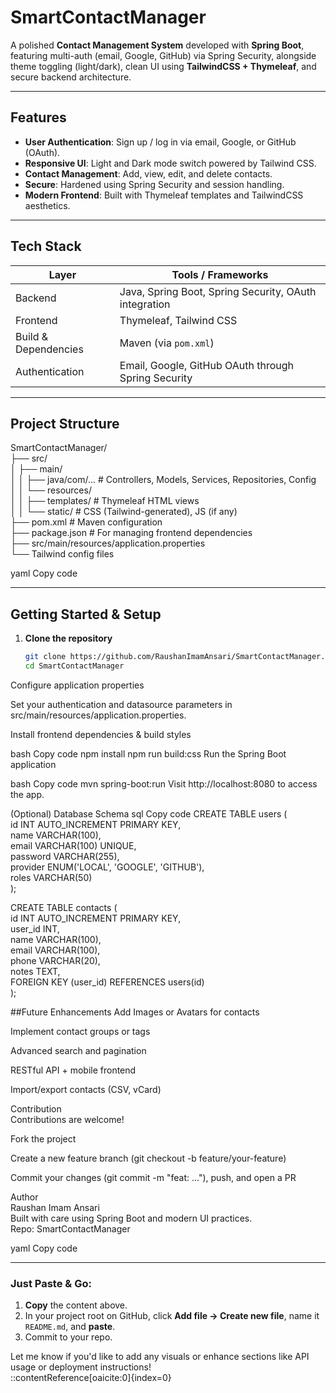 #  SmartContactManager

A polished **Contact Management System** developed with **Spring Boot**, featuring multi-auth (email, Google, GitHub) via Spring Security, alongside theme toggling (light/dark), clean UI using **TailwindCSS + Thymeleaf**, and secure backend architecture.

---

##  Features

- **User Authentication**: Sign up / log in via email, Google, or GitHub (OAuth).
- **Responsive UI**: Light and Dark mode switch powered by Tailwind CSS.
- **Contact Management**: Add, view, edit, and delete contacts.
- **Secure**: Hardened using Spring Security and session handling.
- **Modern Frontend**: Built with Thymeleaf templates and TailwindCSS aesthetics.

---

##  Tech Stack

| Layer               | Tools / Frameworks                                     |
|--------------------|--------------------------------------------------------|
| Backend            | Java, Spring Boot, Spring Security, OAuth integration |
| Frontend           | Thymeleaf, Tailwind CSS                                |
| Build & Dependencies | Maven (via `pom.xml`)                             |
| Authentication     | Email, Google, GitHub OAuth through Spring Security   |

---

##  Project Structure

SmartContactManager/  
├── src/  
│ ├── main/  
│ │ ├── java/com/... # Controllers, Models, Services, Repositories, Config  
│ │ └── resources/  
│ │ ├── templates/ # Thymeleaf HTML views  
│ │ └── static/ # CSS (Tailwind-generated), JS (if any)  
├── pom.xml # Maven configuration  
├── package.json # For managing frontend dependencies  
├── src/main/resources/application.properties  
└── Tailwind config files  

yaml
Copy code

---

##  Getting Started & Setup

1. **Clone the repository**

   ```bash
   git clone https://github.com/RaushanImamAnsari/SmartContactManager.git
   cd SmartContactManager
Configure application properties

Set your authentication and datasource parameters in src/main/resources/application.properties.

Install frontend dependencies & build styles

bash
Copy code
npm install
npm run build:css
Run the Spring Boot application

bash
Copy code
mvn spring-boot:run
Visit http://localhost:8080 to access the app.

(Optional) Database Schema
sql
Copy code
CREATE TABLE users (  
    id INT AUTO_INCREMENT PRIMARY KEY,  
    name VARCHAR(100),   
    email VARCHAR(100) UNIQUE,  
    password VARCHAR(255),  
    provider ENUM('LOCAL', 'GOOGLE', 'GITHUB'),  
    roles VARCHAR(50)  
);  

CREATE TABLE contacts (  
    id INT AUTO_INCREMENT PRIMARY KEY,  
    user_id INT,   
    name VARCHAR(100),  
    email VARCHAR(100),  
    phone VARCHAR(20),  
    notes TEXT,  
    FOREIGN KEY (user_id) REFERENCES users(id)  
);  

##Future Enhancements
Add Images or Avatars for contacts  

Implement contact groups or tags  

Advanced search and pagination  

RESTful API + mobile frontend  

Import/export contacts (CSV, vCard)  

Contribution  
Contributions are welcome!  

Fork the project  

Create a new feature branch (git checkout -b feature/your-feature)  

Commit your changes (git commit -m "feat: ..."), push, and open a PR  

Author  
Raushan Imam Ansari  
Built with care using Spring Boot and modern UI practices.  
Repo: SmartContactManager  

yaml
Copy code

---

###  Just Paste & Go:

1. **Copy** the content above.  
2. In your project root on GitHub, click **Add file → Create new file**, name it `README.md`, and **paste**.  
3. Commit to your repo.  

Let me know if you'd like to add any visuals or enhance sections like API usage or deployment instructions!  
::contentReference[oaicite:0]{index=0}  
